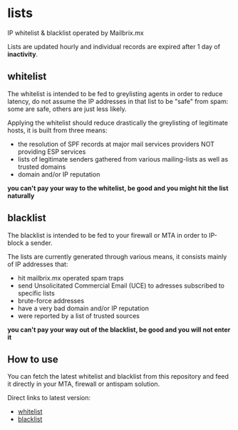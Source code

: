 # lists
IP whitelist & blacklist operated by Mailbrix.mx

Lists are updated hourly and individual records are expired after 1 day of __inactivity__.


## whitelist

The whitelist is intended to be fed to greylisting agents in order to reduce latency,
do not assume the IP addresses in that list to be "safe" from spam:
some are safe, others are just less likely.

Applying the whitelist should reduce drastically the greylisting of legitimate hosts,
it is built from three means:

- the resolution of SPF records at major mail services providers NOT providing ESP services
- lists of legitimate senders gathered from various mailing-lists as well as trusted domains
- domain and/or IP reputation

**you can't pay your way to the whitelist, be good and you might hit the list naturally**



## blacklist

The blacklist is intended to be fed to your firewall or MTA in order to IP-block a sender.

The lists are currently generated through various means, it consists mainly of IP addresses that:

- hit mailbrix.mx operated spam traps
- send Unsolicitated Commercial Email (UCE) to adresses subscribed to specific lists
- brute-force addresses
- have a very bad domain and/or IP reputation
- were reported by a list of trusted sources

**you can't pay your way out of the blacklist, be good and you will not enter it**


## How to use

You can fetch the latest whitelist and blacklist from this repository and feed it directly in your MTA, firewall or antispam solution.

Direct links to latest version:

- [whitelist](https://github.com/Mailbrix/lists/blob/master/whitelist)
- [blacklist](https://github.com/Mailbrix/lists/blob/master/blacklist)
